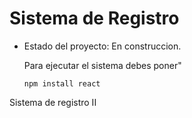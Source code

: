 <h1>Sistema de Registro</h1>

- Estado del proyecto: En construccion.

  Para ejecutar el sistema debes poner"

  ```npm install react```

Sistema de registro II
